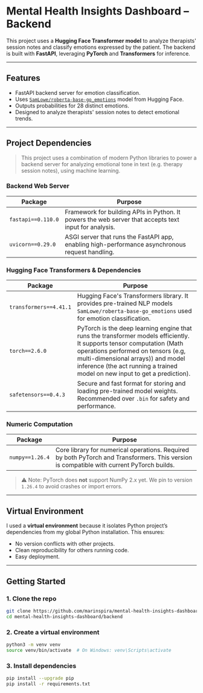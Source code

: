 # Mental Health Insights Dashboard – Backend

This project uses a **Hugging Face Transformer model** to analyze therapists' session notes and classify emotions expressed by the patient. The backend is built with **FastAPI**, leveraging **PyTorch** and **Transformers** for inference.

---

## Features

- FastAPI backend server for emotion classification.
- Uses [`SamLowe/roberta-base-go_emotions`](https://huggingface.co/SamLowe/roberta-base-go_emotions) model from Hugging Face.
- Outputs probabilities for 28 distinct emotions.
- Designed to analyze therapists' session notes to detect emotional trends.

---

## Project Dependencies
> This project uses a combination of modern Python libraries to power a backend server for analyzing emotional tone in text (e.g. therapy session notes), using machine learning.

### Backend Web Server

| Package | Purpose |
|--------|----------|
| `fastapi==0.110.0`| Framework for building APIs in Python. It powers the web server that accepts text input for analysis. |
| `uvicorn==0.29.0` | ASGI server that runs the FastAPI app, enabling high-performance asynchronous request handling.       |


### Hugging Face Transformers & Dependencies
| Package | Purpose |
|--------|---------|
| `transformers==4.41.1` | Hugging Face's Transformers library. It provides pre-trained NLP models `SamLowe/roberta-base-go_emotions` used for emotion classification. |
| `torch==2.6.0` | PyTorch is the deep learning engine that runs the transformer models efficiently. It supports tensor computation (Math operations performed on tensors (e.g, multi-dimensional arrays)) and model inference (the act running a trained model on new input to get a prediction). |
| `safetensors==0.4.3` | Secure and fast format for storing and loading pre-trained model weights. Recommended over `.bin` for safety and performance. |

### Numeric Computation

| Package | Purpose |
|--------|---------|
| `numpy==1.26.4` | Core library for numerical operations. Required by both PyTorch and Transformers. This version is compatible with current PyTorch builds. |

> ⚠️ Note: PyTorch does **not** support NumPy 2.x yet. We pin to version `1.26.4` to avoid crashes or import errors.

---

## Virtual Environment

I used a **virtual environment** because it isolates Python project’s dependencies from my global Python installation. This ensures:

- No version conflicts with other projects.
- Clean reproducibility for others running code.
- Easy deployment.

---

## Getting Started

### 1. Clone the repo

```bash
git clone https://github.com/marinspira/mental-health-insights-dashboard.git
cd mental-health-insights-dashboard/backend
```

### 2. Create a virtual environment
```bash
python3 -m venv venv
source venv/bin/activate  # On Windows: venv\Scripts\activate
```

### 3. Install dependencies
```bash
pip install --upgrade pip
pip install -r requirements.txt
```